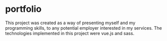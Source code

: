 # portfolio
This project was created as a way of presenting myself and my programming skills, to any potential employer interested in my services. The technologies implemented in this project were vue.js and sass.
